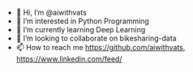- 👋 Hi, I’m @aiwithvats
- 👀 I’m interested in Python Programming
- 🌱 I’m currently learning Deep Learning
- 💞️ I’m looking to collaborate on bikesharing-data
- 📫 How to reach me https://github.com/aiwithvats, https://www.linkedin.com/feed/
